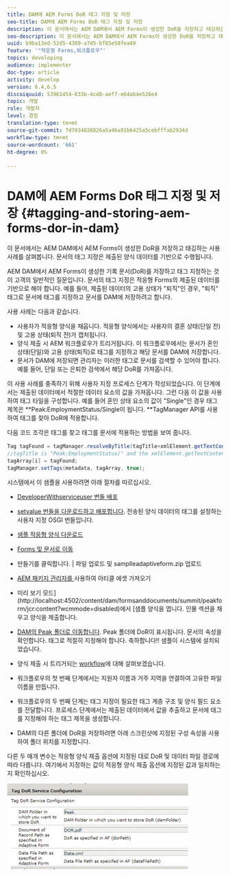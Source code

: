 ```yaml
---
title: DAM에 AEM Forms DoR 태그 지정 및 저장
seo-title: DAM에 AEM Forms DoR 태그 지정 및 저장
description: 이 문서에서는 AEM DAM에서 AEM Forms이 생성한 DoR을 저장하고 태깅하는 사용 사례를 살펴봅니다. 문서의 태그 지정은 제출된 양식 데이터를 기반으로 수행됩니다.
seo-description: 이 문서에서는 AEM DAM에서 AEM Forms이 생성한 DoR을 저장하고 태깅하는 사용 사례를 살펴봅니다. 문서의 태그 지정은 제출된 양식 데이터를 기반으로 수행됩니다.
uuid: b9ba13ed-52d5-4389-a7d5-bf85e58fea49
feature: '"적응형 Forms,워크플로우"'
topics: developing
audience: implementer
doc-type: article
activity: develop
version: 6.4,6.5
discoiquuid: 53961454-633b-4cd8-aef7-e64ab4e528e4
topic: 개발
role: 개발자
level: 경험
translation-type: tm+mt
source-git-commit: 7d7034026826a5a46a91b6425a5cebfffab2934d
workflow-type: tm+mt
source-wordcount: '661'
ht-degree: 0%

---
```



# DAM에 AEM Forms DoR 태그 지정 및 저장 {#tagging-and-storing-aem-forms-dor-in-dam}

이 문서에서는 AEM DAM에서 AEM Forms이 생성한 DoR을 저장하고 태깅하는 사용 사례를 살펴봅니다. 문서의 태그 지정은 제출된 양식 데이터를 기반으로 수행됩니다.

AEM DAM에서 AEM Forms이 생성한 기록 문서(DoR)를 저장하고 태그 지정하는 것이 고객의 일반적인 질문입니다. 문서의 태그 지정은 적응형 Forms의 제출된 데이터를 기반으로 해야 합니다. 예를 들어, 제출된 데이터의 고용 상태가 &quot;퇴직&quot;인 경우, &quot;퇴직&quot; 태그로 문서에 태그를 지정하고 문서를 DAM에 저장하려고 합니다.

사용 사례는 다음과 같습니다.

* 사용자가 적응형 양식을 채웁니다. 적응형 양식에서는 사용자의 결혼 상태(단일 전) 및 고용 상태(퇴직 전)가 캡처됩니다.
* 양식 제출 시 AEM 워크플로우가 트리거됩니다. 이 워크플로우에서는 문서가 혼인 상태(단일)와 고용 상태(퇴직)로 태그를 지정하고 해당 문서를 DAM에 저장합니다.
* 문서가 DAM에 저장되면 관리자는 이러한 태그로 문서를 검색할 수 있어야 합니다. 예를 들어, 단일 또는 은퇴한 검색에서 해당 DoR를 가져옵니다.

이 사용 사례를 충족하기 위해 사용자 지정 프로세스 단계가 작성되었습니다. 이 단계에서는 제출된 데이터에서 적절한 데이터 요소의 값을 가져옵니다. 그런 다음 이 값을 사용하여 태그 타일을 구성합니다. 예를 들어 혼인 상태 요소의 값이 &quot;Single&quot;인 경우 태그 제목은 **Peak:EmploymentStatus/Single이 됩니다. **TagManager API를 사용하여 태그를 찾아 DoR에 적용합니다.

다음 코드 조각은 태그를 찾고 태그를 문서에 적용하는 방법을 보여 줍니다.

```java
Tag tagFound = tagManager.resolveByTitle(tagTitle+xmlElement.getTextContent());
//tagTitle is "Peak:EmploymentStatus/" and the xmlElement.getTextContent() will return the value Single. So the tag title becomes Peak:EmploymentStatus/Single. Once the tag is found we put the tag in array and apply the tags to the resource as shown below
tagArray[i] = tagFound;
tagManager.setTags(metadata, tagArray, true);
```

시스템에서 이 샘플을 사용하려면 아래 절차를 따르십시오.
* [DeveloperWithserviceuser 번들 배포](/help/forms/assets/common-osgi-bundles/DevelopingWithServiceUser.jar)

* [setvalue 번들을 다운로드하고 배포합니다](/help/forms/assets/common-osgi-bundles/SetValueApp.core-1.0-SNAPSHOT.jar). 전송된 양식 데이터의 태그를 설정하는 사용자 지정 OSGI 번들입니다.

* [샘플 적응형 양식 다운로드](assets/tag-and-store-in-dam-assets.zip)

* [Forms 및 문서로 이동](http://localhost:4502/aem/forms.html/content/dam/formsanddocuments)

* 만들기를 클릭합니다. | 파일 업로드 및 samplleadaptiveform.zip 업로드

* [AEM 패키지 관리자를 ](assets/tag-and-store-in-dam-assets.zip) 사용하여 아티클 에셋 가져오기
* 미리 보기 모드](http://localhost:4502/content/dam/formsanddocuments/summit/peakform/jcr:content?wcmmode=disabled)에서 [샘플 양식을 엽니다. 인물 섹션을 채우고 양식을 제출합니다.
* [DAM의 Peak 폴더로 이동합니다](http://localhost:4502/assets.html/content/dam/Peak). Peak 폴더에 DoR이 표시됩니다. 문서의 속성을 확인합니다. 태그로 적절히 지정해야 합니다.
축하합니다!! 샘플이 시스템에 설치되었습니다.

* 양식 제출 시 트리거되는 [workflow](http://localhost:4502/editor.html/conf/global/settings/workflow/models/TagAndStoreDoRinDAM.html)에 대해 살펴보겠습니다.
* 워크플로우의 첫 번째 단계에서는 지원자 이름과 거주 지역을 연결하여 고유한 파일 이름을 만듭니다.
* 워크플로우의 두 번째 단계는 태그 지정이 필요한 태그 계층 구조 및 양식 필드 요소를 전달합니다. 프로세스 단계에서는 제출된 데이터에서 값을 추출하고 문서에 태그를 지정해야 하는 태그 제목을 생성합니다.
* DAM의 다른 폴더에 DoR을 저장하려면 아래 스크린샷에 지정된 구성 속성을 사용하여 폴더 위치를 지정합니다.

다른 두 매개 변수는 적응형 양식 제출 옵션에 지정된 대로 DoR 및 데이터 파일 경로에 따라 다릅니다. 여기에서 지정하는 값이 적응형 양식 제출 옵션에 지정된 값과 일치하는지 확인하십시오.

![태그 도르](assets/tag_dor_service_configuration.gif)


